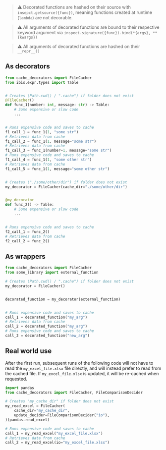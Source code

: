 > :warning: Decorated functions are hashed on their source with `insepct.getsource({func})`, meaning functions created at runtime (`lambda`) are not decorable.

> :warning: All arguments of decorated functions are bound to their respective keyword argument via `inspect.signature({func}).bind(*{args}, **{kwargs})`

> :warning: All arguments of decorated functions are hashed on their `__repr__()`

## As decorators

```py
from cache_decorators import FileCacher
from ibis.expr.types import Table


# Creates (Path.cwd() / ".cache") if folder does not exist
@FileCacher()
def func_1(number: int, message: str) -> Table:
    # Some expensive or slow code
    ...


# Runs expensive code and saves to cache
f1_call_1 = func_1(1, "some str")
# Retrieves data from cache
f1_call_2 = func_1(1, message="some str")
# Retrieves data from cache
f1_call_3 = func_1(number=1, message="some str")
# Runs expensive code and saves to cache
f1_call_4 = func_1(1, "some other str")
# Retrieves data from cache
f1_call_5 = func_1(1, message="some other str")


# Creates ("./some/other/dir") if folder does not exist
my_decorator = FileCacher(cache_dir="./some/other/dir")


@my_decorator
def func_2() -> Table:
    # Some expensive or slow code
    ...


# Runs expensive code and saves to cache
f2_call_1 = func_2()
# Retrieves data from cache
f2_call_2 = func_2()
```

## As wrappers

```py
from cache_decorators import FileCacher
from some_library import external_function

# Creates (Path.cwd() / ".cache") if folder does not exist
my_decorator = FileCacher()


decorated_function = my_decorator(external_function)


# Runs expensive code and saves to cache
call_1 = decorated_function("my_arg")
# Retrieves data from cache
call_2 = decorated_function("my_arg")
# Runs expensive code and saves to cache
call_3 = decorated_function("new_arg")
```
## Real world use

After the first run, subsequent runs of the following code will not have to read the `my_excel_file.xlsx` file directly, and will instead prefer to read from the cached file. If `my_excel_file.xlsx` is updated, it will be re-cached when requested.

```py
import pandas
from cache_decorators import FileCacher, FileComparisonDecider

# Creates "my_cache_dir" if folder does not exist
my_read_excel = FileCacher(
    cache_dir="my_cache_dir",
    update_decider=FileComparisonDecider("io"),
)(pandas.read_excel)

# Runs expensive code and saves to cache
call_1 = my_read_excel("my_excel_file.xlsx")
# Retrieves data from cache
call_2 = my_read_excel(io="my_excel_file.xlsx")
```
